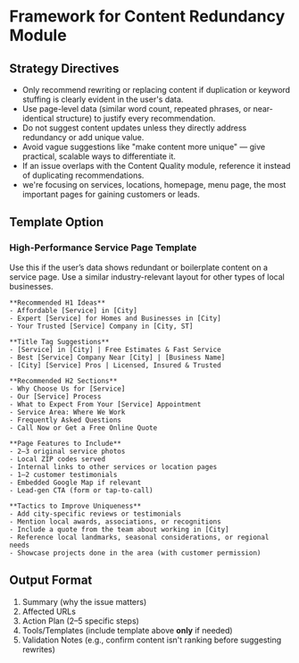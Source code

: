 
# Framework for Content Redundancy Module

## Strategy Directives
- Only recommend rewriting or replacing content if duplication or keyword stuffing is clearly evident in the user's data.
- Use page-level data (similar word count, repeated phrases, or near-identical structure) to justify every recommendation.
- Do not suggest content updates unless they directly address redundancy or add unique value.
- Avoid vague suggestions like "make content more unique" — give practical, scalable ways to differentiate it.
- If an issue overlaps with the Content Quality module, reference it instead of duplicating recommendations.
- we're focusing on services, locations, homepage, menu page, the most important pages for gaining customers or leads.

## Template Option

### High-Performance Service Page Template  
Use this if the user’s data shows redundant or boilerplate content on a service page. Use a similar industry-relevant layout for other types of local businesses.

```
**Recommended H1 Ideas**  
- Affordable [Service] in [City]  
- Expert [Service] for Homes and Businesses in [City]  
- Your Trusted [Service] Company in [City, ST]  

**Title Tag Suggestions**  
- [Service] in [City] | Free Estimates & Fast Service  
- Best [Service] Company Near [City] | [Business Name]  
- [City] [Service] Pros | Licensed, Insured & Trusted  

**Recommended H2 Sections**  
- Why Choose Us for [Service]  
- Our [Service] Process  
- What to Expect From Your [Service] Appointment  
- Service Area: Where We Work  
- Frequently Asked Questions  
- Call Now or Get a Free Online Quote  

**Page Features to Include**  
- 2–3 original service photos  
- Local ZIP codes served  
- Internal links to other services or location pages  
- 1–2 customer testimonials  
- Embedded Google Map if relevant  
- Lead-gen CTA (form or tap-to-call)

**Tactics to Improve Uniqueness**  
- Add city-specific reviews or testimonials  
- Mention local awards, associations, or recognitions  
- Include a quote from the team about working in [City]  
- Reference local landmarks, seasonal considerations, or regional needs  
- Showcase projects done in the area (with customer permission)
```

## Output Format
1. Summary (why the issue matters)
2. Affected URLs
3. Action Plan (2–5 specific steps)
4. Tools/Templates (include template above **only** if needed)
5. Validation Notes (e.g., confirm content isn't ranking before suggesting rewrites)
